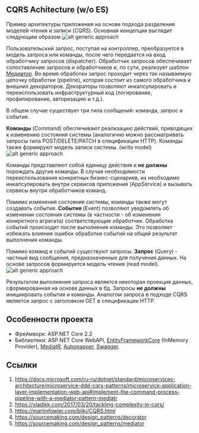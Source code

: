 ## CQRS Achitecture (w/o ES)

Пример архитектуры приложения на основе подхода разделения моделей чтения и записи (CQRS). Основная концепция выглядит следующим образом
![alt generic approach](https://raw.githubusercontent.com/callvirtual/cqrs.arch/master/resources/Generic.png)

Пользовательский запрос, поступая на контроллер, преобразуется в модель запроса или команды, после чего передается на вход обработчику запросов (dispatcher). 
Обработчик запросов обеспечивает сопоставление запросов и обработчиков и, по сути, реализует шаблон [Медиатор](https://sourcemaking.com/design_patterns/mediator).
Во время обработки запрос проходит через так называемую цепочку обработки (pipeline), которая состоит из самого обработчика и внешних декораторов. 
Декораторы позволяют инкапсулировать и переиспользовать инфраструктурный код (логирование, профилирование, авторизацию и т.д.). 

В общем случае существует три типа сообщений: команда, запрос и событие. 

**Команды** (Command) обеспечивают реализацию действий, приводящих к изменению состояния
системы (аналогично можно рассматривать запросы типа POST/DELETE/PATCH в спецификации HTTP). Команды также формируют модель записи системы. (write model)
![alt generic approach](https://raw.githubusercontent.com/callvirtual/cqrs.arch/master/resources/Write.png)

Команды представляют собой единицу действия и **не должны** порождать другие команды. В случае необходимости переиспользования конкретных бизнес-сценариев, их необходимо инкапсулировать внутри сервисов приложения (AppService) и вызывать сервисы внутри обработчиков команд.

Помимо изменения состояния системы, команды также могут создавать события. **События** (Event) позволяют уведомлять об изменении состояния системы (в частности - об изменении конкретного агрегата)
соответствующие обработчик. Обработка событий происходит после выполнения команды. Это позволяет избежать влияния ошибок обработки событий на общий результат выполнения команды.

Помимо команд и событий существуют запросы. **Запрос** (Query) - частный вид сообщения, предназначенные для получения данных. На основе запросов формируется
модель чтения (read model).
![alt generic approach](https://raw.githubusercontent.com/callvirtual/cqrs.arch/master/resources/Read.png)

Результатом выполнения запроса является некоторая проекция данных, сформированная на основе данных в бд. Запросы **не должны** инициировать события и команды.
Аналогом запроса в подходе CQRS является запрос с заголовком GET в спецификации HTTP.

## Особенности проекта
* Фреймворк: ASP.NET Core 2.2
* Библиотеки: ASP.NET Core WebAPI, [EntityFrameworkCore](https://github.com/aspnet/EntityFrameworkCore) (InMemory Provider), [MediatR](https://github.com/jbogard/MediatR), [Automapper](https://github.com/AutoMapper/AutoMapper), [Swagger](https://github.com/domaindrivendev/Swashbuckle).

## Ссылки
1. https://docs.microsoft.com/ru-ru/dotnet/standard/microservices-architecture/microservice-ddd-cqrs-patterns/microservice-application-layer-implementation-web-api#implement-the-command-process-pipeline-with-a-mediator-pattern-mediatr
2. https://vladikk.com/2017/03/20/tackling-complexity-in-cqrs/
3. https://martinfowler.com/bliki/CQRS.html
4. https://sourcemaking.com/design_patterns/decorator
5. https://sourcemaking.com/design_patterns/mediator
